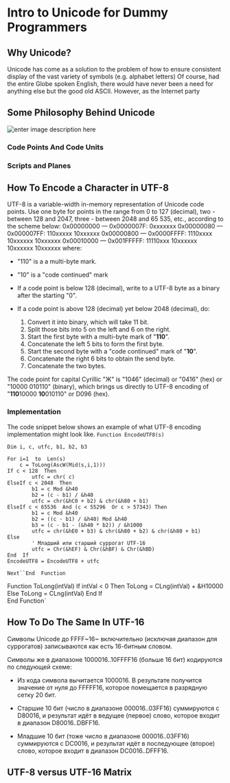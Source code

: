 # Intro to Unicode for Dummy Programmers

## Why Unicode?

Unicode has come as a solution to the problem of how to ensure consistent display of the vast variety of symbols (e.g. alphabet letters)
Of course, had the entire Globe spoken English, there would have never been a need for anything else but the good old ASCII. However, as the Internet party

## Some Philosophy Behind Unicode

![enter image description here](https://lh3.googleusercontent.com/driTrANKja0TwszTgvDmmmLzRCryfCI5TGAj11gkI_PfxbNG3JVqszY282WWRLYdndv4AZL68Q9Q)


### Code Points And Code Units

### Scripts and Planes

## How To Encode a Character in UTF-8 
UTF-8 is a variable-width in-memory representation of Unicode code points. Use one byte for points in the range from 0 to 127 (decimal), two - between 128 and 2047, three - between 2048 and 65 535, etc., according to the scheme below:
0x00000000 — 0x0000007F: 0xxxxxxx
0x00000080 — 0x000007FF: 110xxxxx 10xxxxxx
0x00000800 — 0x0000FFFF: 1110xxxx 10xxxxxx 10xxxxxx
0x00010000 — 0x001FFFFF: 11110xxx 10xxxxxx 10xxxxxx 10xxxxxx
where:
-  "110" is a a multi-byte mark.
-  "10" is a "code continued" mark



- If  a code point is below 128 (decimal), write to a UTF-8 byte as a binary after the starting "0".
- If a code point is above 128 (decimal) yet below 2048 (decimal), do:
	1. Convert it into binary, which will take 11 bit. 
	2. Split those bits into 5 on the left and 6 on the right. 
	3. Start the first byte with a multi-byte mark of "**110**".  
	4. Concatenate the left 5 bits to form the first byte. 
	5. Start the second byte with a "code continued" mark of "**10**". 
	6. Concatenate the right 6 bits to obtain the send byte. 
	7. Concatenate the two bytes.


The code point for capital Cyrillic "Ж" is "1046" (decimal) or "0416" (hex) or "10000 010110" (binary), which brings us directly to UTF-8 encoding of "**110**10000 **10**010110" or D096 (hex).

### Implementation
The code snippet below shows an example of what UTF-8 encoding implementation might look like.
`Function EncodeUTF8(s)`
    
    Dim i, c, utfc, b1, b2, b3 
    
    For i=1  to  Len(s) 
	    c = ToLong(AscW(Mid(s,i,1))) 
    If c < 128  Then 
		    utfc = chr( c) 
    ElseIf c < 2048  Then 
		    b1 = c Mod &h40 
		    b2 = (c - b1) / &h40 
		    utfc = chr(&hC0 + b2) & chr(&h80 + b1) 
    ElseIf c < 65536  And (c < 55296  Or c > 57343) Then 
		    b1 = c Mod &h40 
		    b2 = ((c - b1) / &h40) Mod &h40 
		    b3 = (c - b1 - (&h40 * b2)) / &h1000 
		    utfc = chr(&hE0 + b3) & chr(&h80 + b2) & chr(&h80 + b1) 
    Else  
		    ' Младший или старший суррогат UTF-16 
		    utfc = Chr(&hEF) & Chr(&hBF) & Chr(&hBD) 
    End  If 
    EncodeUTF8 = EncodeUTF8 + utfc 
  `Next``End  Function`

Function ToLong(intVal) 
    If intVal < 0  Then 
	    ToLong = CLng(intVal) + &H10000 
    Else 
	    ToLong = CLng(intVal) 
    End  If  
End  Function`

## How To Do The Same In UTF-16 

Символы Unicode до FFFF~16~  включительно (исключая диапазон для суррогатов) записываются как есть 16-битным словом.

Символы же в диапазоне 1000016..10FFFF16  (больше 16 бит) кодируются по следующей схеме:

-   Из кода символа вычитается 1000016. В результате получится значение от нуля до FFFFF16, которое помещается в разрядную сетку 20 бит.

-   Старшие 10 бит (число в диапазоне 000016..03FF16) суммируются с D80016, и результат идёт в ведущее (первое) слово, которое входит в диапазон  D80016..DBFF16.

-   Младшие 10 бит (тоже число в диапазоне 000016..03FF16) суммируются с DC0016, и результат идёт в последующее (второе) слово, которое входит в диапазон  DC0016..DFFF16.

## UTF-8 versus UTF-16 Matrix

<!--stackedit_data:
eyJoaXN0b3J5IjpbMTY5NTQ1ODkzNSwyMDE5MDAwODc4LDEwOD
IyNDg5NzcsNzM3NTUwNDU5LDIwMzg2MTU3NjQsODE4Mzk5MzE4
LC03Nzg2Mzk5OSw5Mjk5NjQzMzQsLTIwMTY2ODg4ODksMTQyMj
EwNzQ5LDk4ODgyNTk2NCwtMTU4ODc5NjY2XX0=
-->